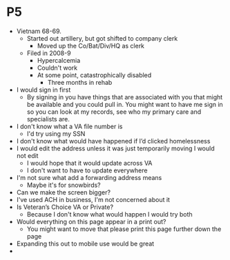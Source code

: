 # P5

- Vietnam 68-69. 
  - Started out artillery, but got shifted to company clerk
    - Moved up the Co/Bat/Div/HQ as clerk
  - Filed in 2008-9
    - Hypercalcemia
    - Couldn't work
    - At some point, catastrophically disabled
      - Three months in rehab
- I would sign in first
  - By signing in you have things that are associated with you that might be available and you could pull in. You might want to have me sign in so you can look at my records, see who my primary care and specialists are.
- I don't know what a VA file number is
  - I'd try using my SSN
- I don't know what would have happened if I’d clicked homelessness
- I would edit the address unless it was just temporarily moving I would not edit
  - I would hope that it would update across VA
  - I don't want to have to update everywhere
- I'm not sure what add a forwarding address means
  - Maybe it's for snowbirds?
- Can we make the screen bigger?
- I've used ACH in business, I'm not concerned about it
- Is Veteran’s Choice VA or Private?
  - Because I don't know what would happen I would try both
- Would everything on this page appear in a print out?
  - You might want to move that please print this page further down the page
- Expanding this out to mobile use would be great
- ​